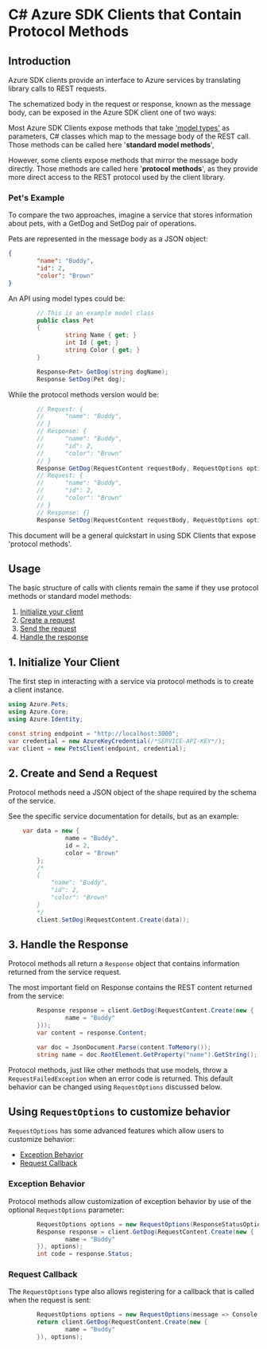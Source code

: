 # C# Azure SDK Clients that Contain Protocol Methods

## Introduction

Azure SDK clients provide an interface to Azure services by translating library calls to REST requests. 

The schematized body in the request or response, known as the message body, can be exposed in the Azure SDK client one of two ways:

Most Azure SDK Clients expose methods that take ['model types'](https://azure.github.io/azure-sdk/dotnet_introduction.html#dotnet-model-types) as parameters, C# classes which map to the message body of the REST call. Those methods can be called here '**standard model methods**',

However, some clients expose methods that mirror the message body directly. Those methods are called here '**protocol methods**', as they provide more direct access to the REST protocol used by the client library.

### Pet's Example 

To compare the two approaches, imagine a service that stores information about pets, with a GetDog and SetDog pair of operations. 

Pets are represented in the message body as a JSON object:

```json
{
        "name": "Buddy",
        "id": 2,
        "color": "Brown"
}
```

An API using model types could be:

```csharp
        // This is an example model class
        public class Pet
        {
                string Name { get; }
                int Id { get; }
                string Color { get; }
        }

        Response<Pet> GetDog(string dogName);
        Response SetDog(Pet dog);
```

While the protocol methods version would be:

```csharp
        // Request: {
        //      "name": "Buddy",
        // }
        // Response: {
        //      "name": "Buddy",
        //      "id": 2,
        //      "color": "Brown"
        // }
        Response GetDog(RequestContent requestBody, RequestOptions options = default);
        // Request: {
        //      "name": "Buddy",
        //      "id": 2,
        //      "color": "Brown"
        // }
        // Response: {}
        Response SetDog(RequestContent requestBody, RequestOptions options = default);
```

This document will be a general quickstart in using SDK Clients that expose 'protocol methods'.

## Usage

The basic structure of calls with clients remain the same if they use protocol methods or standard model methods:

1. [Initialize your client](#1-initialize-your-client "Initialize Your Client")
2. [Create a request](#2-create-a-request "Create a Request")
3. [Send the request](#3-send-the-request "Send the Request")
4. [Handle the response](#4-handle-the-response "Handle the Response")

## 1. Initialize Your Client

The first step in interacting with a service via protocol methods is to create a client instance. 

```csharp
using Azure.Pets;
using Azure.Core;
using Azure.Identity;

const string endpoint = "http://localhost:3000";
var credential = new AzureKeyCredential(/*SERVICE-API-KEY*/);
var client = new PetsClient(endpoint, credential);
```

## 2. Create and Send a Request

Protocol methods need a JSON object of the shape required by the schema of the service.

See the specific service documentation for details, but as an example:

```csharp
	var data = new {
                name = "Buddy",
                id = 2,
                color = "Brown"
        };
        /*
        {
            "name": "Buddy",
            "id": 2,
            "color": "Brown"
        }
        */
        client.SetDog(RequestContent.Create(data));
```

## 3. Handle the Response

Protocol methods all return a `Response` object that contains information returned from the service request. 

The most important field on Response contains the REST content returned from the service:

```csharp
        Response response = client.GetDog(RequestContent.Create(new {
                name = "Buddy"
        }));
        var content = response.Content;

        var doc = JsonDocument.Parse(content.ToMemory());
        string name = doc.RootElement.GetProperty("name").GetString();
```

Protocol methods, just like other methods that use models, throw a `RequestFailedException` when an error code is returned. This default behavior can be changed using `RequestOptions` discussed below.

## Using `RequestOptions` to customize behavior

`RequestOptions` has some advanced features which allow users to customize behavior:

- [Exception Behavior](#exception-behavior "Exception Behavior")
- [Request Callback](#request-callback "Request Callback")

### Exception Behavior

Protocol methods allow customization of exception behavior by use of the optional `RequestOptions` parameter:

```csharp
        RequestOptions options = new RequestOptions(ResponseStatusOption.NoThrow);
        Response response = client.GetDog(RequestContent.Create(new {
                name = "Buddy"
        }), options);
        int code = response.Status;
```

### Request Callback

The `RequestOptions` type also allows registering for a callback that is called when the request is sent:

```csharp
        RequestOptions options = new RequestOptions(message => Console.WriteLine ("Sending dog request: " + message)));
        return client.GetDog(RequestContent.Create(new {
                name = "Buddy"
        }), options);
```
